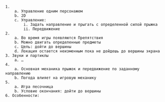 	1.   
		a. Управление одним персонажем  
		b. 2D  
		c. Управление:  
			i. Задать направление и прыгать с определенной силой прыжка  
			ii. Передвижение  
	2.   
		a. Во время игры появляются Препятствия   
		b. Можно двигать определенные предметы  
		c. Цель: дойти до вершины  
		d. Локация остается неизменным пока не дойдешь до вершины экрана  
	3. Звуки и партиклы   
		a. …  
	4.   
		a. Основная механика прыжок и передвижение по заданному направлению  
		b. Погода влияет на игровую механику  
	5.   
		a. Игра песочница   
		b. Условие окончания: дойти до вершины  
	6. Особенности:  
